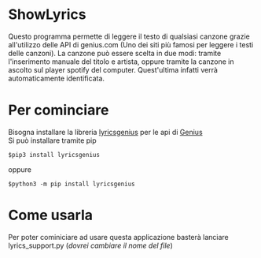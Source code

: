 # ShowLyrics
Questo programma permette di leggere il testo di qualsiasi canzone grazie all'utilizzo delle API di genius.com (Uno dei siti più famosi per leggere i testi delle canzoni). La canzone può essere scelta in due modi: tramite l'inserimento manuale del titolo e artista, oppure tramite la canzone in ascolto sul player spotify del computer. Quest'ultima infatti verrà automaticamente identificata.
# Per cominciare
Bisogna installare la libreria [lyricsgenius](https://github.com/johnwmillr/LyricsGenius) per le api di [Genius](http://www.genius.com)  
Si può installare tramite pip 
```
$pip3 install lyricsgenius
```
oppure 
```
$python3 -m pip install lyricsgenius
```
# Come usarla 
Per poter cominiciare ad usare questa applicazione basterà lanciare lyrics_support.py (_dovrei cambiare il nome del file_)
